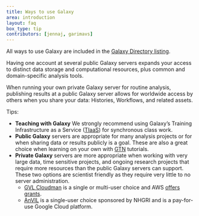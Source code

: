 ```yaml
---
title: Ways to use Galaxy
area: introduction
layout: faq
box_type: tip
contributors: [jennaj, garimavs]
---
```


All ways to use Galaxy are included in the [Galaxy Directory listing](https://galaxyproject.org/use).

Having one account at several public Galaxy servers expands your access to distinct data storage and computational resources, plus common and domain-specific analysis tools. 

When running your own private Galaxy server for routine analysis, publishing results at a public Galaxy server allows for worldwide access by others when you share your data: Histories, Workflows, and related assets.

Tips:
- **Teaching with Galaxy** We strongly recommend using Galaxy’s Training Infrastructure as a Service ([TIaaS](https://usegalaxy-eu.github.io/tiaas)) for synchronous class work.
- **Public Galaxy** servers are appropriate for many analysis projects or for when sharing data or results publicly is a goal. These are also a great choice when learning on your own with [GTN](https://training.galaxyproject.org/) tutorials.
- **Private Galaxy** servers are more appropriate when working with very large data, time sensitive projects, and ongoing research projects that require more resources than the public Galaxy servers can support. These two options are scientist friendly as they require very little to no server administration.
    - [GVL Cloudman](https://galaxyproject.org/use/aws/) is a single or multi-user choice and AWS [offers grants](https://aws.amazon.com/grants/). 
    - [AnVIL](https://galaxyproject.org/use/anvil/) is a single-user choice sponsored by NHGRI and is a pay-for-use Google Cloud platform. 